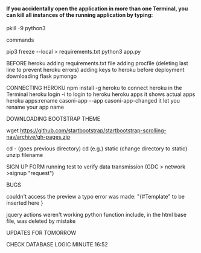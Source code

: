 #### If you accidentally open the application in more than one Terminal, you can kill all instances of the running application by typing: 
pkill -9 python3

commands

pip3 freeze --local > requirements.txt
python3 app.py




BEFORE heroku
adding requirements.txt file
adding procfile (deleting last line to prevent heroku errors)
adding keys to heroku before deployment
downloading flask pymongo

CONNECTING HEROKU
npm install -g heroku    to connect heroku in the Terminal
heroku login -i          to login to heroku
heroku apps              it shows actual apps
heroku apps:rename casoni-app --app casoni-app-changed      it let you rename your app name


DOWNLOADING BOOTSTRAP THEME

wget https://github.com/startbootstrap/startbootstrap-scrolling-nav/archive/gh-pages.zip

cd - (goes previous directory)
cd (e.g.) static (change directory to static)
unzip filename

SIGN UP FORM
running test to verify data transmission (GDC > network >signup "request")


BUGS

couldn't access the preview
a typo error was made: "{#Template" to be inserted here }

jquery actions weren't working
python function include, in the html base file, was deleted by mistake


UPDATES FOR TOMORROW 

CHECK DATABASE LOGIC MINUTE 16:52
